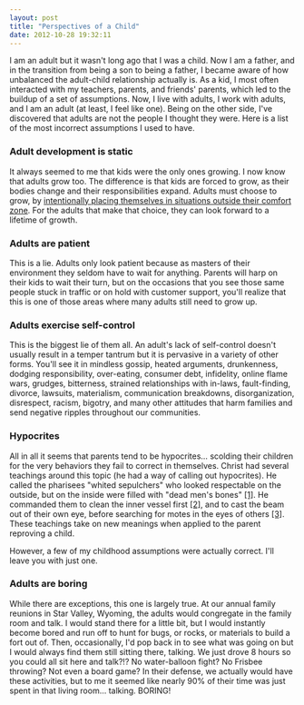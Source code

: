 ```yaml
---
layout: post
title: "Perspectives of a Child"
date: 2012-10-28 19:32:11
---
```


I am an adult but it wasn't long ago that I was a child. Now I am a father, and in the transition from being a son to being a father, I became aware of how unbalanced the adult-child relationship actually is. As a kid, I most often interacted with my teachers, parents, and friends' parents, which led to the buildup of a set of assumptions. Now, I live with adults, I work with adults, and I am an adult (at least, I feel like one). Being on the other side, I've discovered that adults are not the people I thought they were. Here is a list of the most incorrect assumptions I used to have.

### Adult development is static

It always seemed to me that kids were the only ones growing. I now know that adults grow too. The difference is that kids are forced to grow, as their bodies change and their responsibilities expand. Adults must choose to grow, by <a href="http://sivers.org/comfort" target="_blank" rel="noopener noreferrer" title="Hands down, my favorite blog post ever.">intentionally placing themselves in situations outside their comfort zone</a>. For the adults that make that choice, they can look forward to a lifetime of growth.

### Adults are patient

This is a lie. Adults only look patient because as masters of their environment they seldom have to wait for anything. Parents will harp on their kids to wait their turn, but on the occasions that you see those same people stuck in traffic or on hold with customer support, you'll realize that this is one of those areas where many adults still need to grow up.

### Adults exercise self-control

This is the biggest lie of them all. An adult's lack of self-control doesn't usually result in a temper tantrum but it is pervasive in a variety of other forms. You'll see it in mindless gossip, heated arguments, drunkenness, dodging responsibility, over-eating, consumer debt, infidelity, online flame wars, grudges, bitterness, strained relationships with in-laws, fault-finding, divorce, lawsuits, materialism, communication breakdowns, disorganization, disrespect, racism, bigotry, and many other attitudes that harm families and send negative ripples throughout our communities.

### Hypocrites

All in all it seems that parents tend to be hypocrites… scolding their children for the very behaviors they fail to correct in themselves. Christ had several teachings around this topic (he had a way of calling out hypocrites). He called the pharisees "whited sepulchers" who looked respectable on the outside, but on the inside were filled with "dead men's bones" <a href="http://www.lds.org/scriptures/nt/matt/23.27?lang=eng" target="_blank" rel="noopener noreferrer" title="The whole chapter is filled with slams like this one. A great read.">[1]</a>. He commanded them to clean the inner vessel first <a href="http://www.lds.org/scriptures/nt/matt/23.25-26?lang=eng" target="_blank" rel="noopener noreferrer" title="This place uses the word 'cup' but I think it's called a 'vessel' in one of the other gospels">[2]</a>, and to cast the beam out of their own eye, before searching for motes in the eyes of others <a href="https://www.lds.org/scriptures/nt/matt/7.3-5?lang=eng" target="_blank" rel="noopener noreferrer">[3]</a>. These teachings take on new meanings when applied to the parent reproving a child.

However, a few of my childhood assumptions were actually correct. I'll leave you with just one.

### Adults are boring

While there are exceptions, this one is largely true. At our annual family reunions in Star Valley, Wyoming, the adults would congregate in the family room and talk. I would stand there for a little bit, but I would instantly become bored and run off to hunt for bugs, or rocks, or materials to build a fort out of. Then, occasionally, I'd pop back in to see what was going on but I would always find them still sitting there, talking. We just drove 8 hours so you could all sit here and talk?!? No water-balloon fight? No Frisbee throwing? Not even a board game? In their defense, we actually would have these activities, but to me it seemed like nearly 90% of their time was just spent in that living room… talking. BORING!